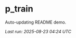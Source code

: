 # p_train

Auto-updating README demo.

<!--START_SECTION:status-->
_Last run: 2025-08-23 04:24 UTC_
<!--END_SECTION:status-->












































































